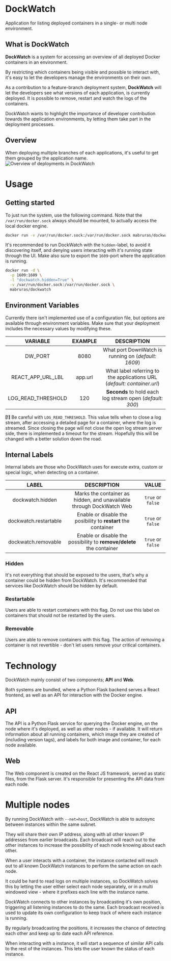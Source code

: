 # DockWatch
Application for listing deployed containers in a single- or multi node environment.

## What is DockWatch
**DockWatch** is a system for accessing an overview of
all deployed Docker containers in an environment.

By restricting which containers being visible and possible to interact with,
it's easy to let the developers manage the environments on their own.

As a contribution to a feature-branch deployment system, **DockWatch** will let
the developers see what versions of each application, is currently deployed.
It is possible to remove, restart and watch the logs of the containers.

DockWatch wants to highlight the importance of developer contribution towards the
application environments, by letting them take part in the deployment processes.

## Overview
When deploying multiple branches of each applications,
it's useful to get them grouped by the application name.
![Overview of deployments in DockWatch](files/images/overview.png)


# Usage

## Getting started
To just run the system, use the following command. Note that the `/var/run/docker.sock`
always should be mounted, to actually access the local docker engine.
```bash
docker run -v /var/run/docker.sock:/var/run/docker.sock mabruras/dockwatch
```

It's recommended to run DockWatch with the `hidden`-label, to avoid it discovering itself,
and denying users interacting with it's running state through the UI.
Make also sure to export the `1609`-port where the application is running.
```bash
docker run -d \
  -p 1609:1609 \
  -l "dockwatch.hidden=True" \
  -v /var/run/docker.sock:/var/run/docker.sock \
  mabruras/dockwatch
```

## Environment Variables
Currently there isn't implemented use of a configuration file,
but options are available through environment variables.
Make sure that your deployment includes the necessary values by modifying these.

| VARIABLE | EXAMPLE | DESCRIPTION |
| :------: | :-----: | :---------: |
| DW_PORT | 8080 | What port DownWatch is running on (_default: 1609_) |
| REACT_APP_URL_LBL | app.url | What label referring to the applications URL (_default: container.url_) |
| LOG_READ_THRESHOLD | 120 | **Seconds** to hold each log stream open (_default: 300_) |

**[!]** Be careful with `LOG_READ_THRESHOLD`.
This value tells when to close a log stream, after accessing
a detailed page for a container, where the log is streamed.
Since closing the page will not close the open log stream server side,
there is implemented a timeout for the stream.
Hopefully this will be changed with a better solution down the road.

## Internal Labels
Internal labels are those who DockWatch uses for execute extra,
custom or special logic, when detecting on a container.

| LABEL | DESCRIPTION | VALUE |
| :---: | :---------: | :---: |
| dockwatch.hidden | Marks the container as hidden, and unavailable through DockWatch Web | `true` or `false` |
| dockwatch.restartable | Enable or disable the posibility to **restart** the container | `true` or `false` |
| dockwatch.removable | Enable or disable the possibility to **remove/delete** the container | `true` or `false` |

### Hidden
It's not everything that should be exposed to the users, that's why a container could be hidden from DockWatch.
It's recommended that services like DockWatch should be hidden by default.

### Restartable
Users are able to restart containers with this flag.
Do not use this label on containers that should not be restarted by the users.

### Removable
Users are able to remove containers with this flag.
The action of removing a container is not revertible - don't let users remove your critical containers.


# Technology
DockWatch mainly consist of two components; **API** and **Web**.

Both systems are bundled, where a Python Flask backend serves a React
frontend, as well as an API for interaction with the Docker engine.

## API
The API is a Python Flask service for querying the Docker engine,
on the node where it's deployed, as well as other nodes - if available.
It will return information about all running containers,
which image they are created of (including version tags),
and labels for both image and container, for each node available.

## Web
The Web component is created on the React JS framework, served as static files,
from the Flask server. It's responsible for presenting the API data from each node.


# Multiple nodes
By running DockWatch with `--net=host`, DockWatch is able to
autosync between instances within the same subnet.

They will share their own IP address, along with all other known IP addresses
from earlier broadcasts. Each broadcast will reach out to the other instances
to increase the possibility of each node knowing about each other.

When a user interacts with a container, the instance contacted will reach
out to all known DockWatch instances to perform the same action on each node.

It could be hard to read logs on multiple instances, so DockWatch
solves this by letting the user either select each node separately,
or in a multi windowed view - where it prefixes each line with the instance name.

DockWatch connects to other instances by broadcasting it's own position,
triggering all listening instances to do the same.
Each broadcast received is used to update its own configuration to keep
track of where each instance is running.

By regularly broadcasting the positions, it increases the chance of detecting
each other and keep up to date each API reference.

When interacting with a instance, it will start a sequence of similar API
calls to the rest of the instances. This lets the user known the status of
each instance.
